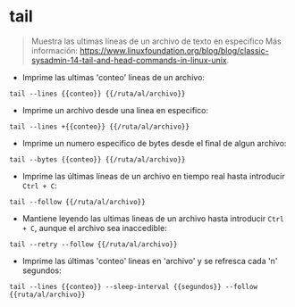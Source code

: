 # tail

> Muestra las ultimas líneas de un archivo de texto en especifico
> Más información: <https://www.linuxfoundation.org/blog/blog/classic-sysadmin-14-tail-and-head-commands-in-linux-unix>.

- Imprime las ultimas 'conteo' lineas de un archivo:

`tail --lines {{conteo}} {{/ruta/al/archivo}}`

- Imprime un archivo desde una linea en especifico:

`tail --lines +{{conteo}} {{/ruta/al/archivo}}`

- Imprime un numero especifico de bytes desde el final de algun archivo:

`tail --bytes {{conteo}} {{/ruta/al/archivo}}`

- Imprime las últimas líneas de un archivo en tiempo real hasta introducir `Ctrl + C`:

`tail --follow {{/ruta/al/archivo}}`

- Mantiene leyendo las ultimas lineas de un archivo hasta introducir `Ctrl + C`, aunque el archivo sea inaccedible:

`tail --retry --follow {{/ruta/al/archivo}}`

- Imprime las últimas 'conteo' lineas en 'archivo' y se refresca cada 'n' segundos:

`tail --lines {{conteo}} --sleep-interval {{segundos}} --follow {{ruta/al/archivo}}`